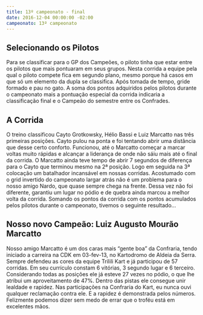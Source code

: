 ```yaml
---
title: 13º campeonato - final
date: 2016-12-04 00:00:00 -02:00
campeonato: 13º campeonato
---
```


## Selecionando os Pilotos

Para se classificar para o GP dos Campeões, o piloto tinha que estar entre os pilotos que mais pontuaram em seus grupos. Nesta corrida a equipe pela qual o piloto compete fica em segundo plano, mesmo porque há casos em que só um elemento da dupla se classifica. Após tomada de tempo, gride formado e pau no gato. A soma dos pontos adquiridos pelos pilotos durante o campeonato mais a pontuação especial da corrida indicaria a classificação final e o Campeão do semestre entre os Confrades.

## A Corrida

O treino classificou Cayto Grotkowsky, Hélio Bassi e Luiz Marcatto nas três primeiras posições. Cayto pulou na ponta e foi tentando abrir uma distância que desse certo conforto. Funcionou, até o Marcatto começar a marcar voltas muito rápidas e alcançar a liderança de onde não sáiu mais até o final da corrida. O Marcatto ainda teve tempo de abrir 7 segundos de diferença para o Cayto que terminou mesmo na 2ª posição. Logo em seguida na 3ª colocação um batalhador incansável em nossas corridas. Acostumado com o grid invertido do campeonato largar atrás não é um problema para o nosso amigo Nardo, que quase sempre chega na frente. Dessa vez não foi diferente, garantiu um lugar no pódio e de quebra ainda marcou a melhor volta da corrida. Somando os pontos da corrida com os pontos acumulados pelos pilotos durante o campeonato, tivemos o seguinte resultado…

## Nosso novo Campeão: Luiz Augusto Mourão Marcatto

Nosso amigo Marcatto é um dos caras mais “gente boa” da Confraria, tendo iniciado a carreira na CDK em 03-fev-13, no Kartodromo de Aldeia da Serra. Sempre defendeu as cores da equipe Trilili Kart e já participou de 57 corridas. Em seu currículo constam 6 vitórias, 3 segundo lugar e 6 terceiro. Considerando todas as posições ele já esteve 27 vezes no pódio, o que lhe atribui um aproveitamento de 47%. Dentro das pistas ele consegue unir lealdade e rapidez. Nas participações na Confraria do Kart, eu nunca ouvi qualquer reclamação contra ele. E a rapidez é demonstrada pelos números. Felizmente podemos dizer sem medo de errar que o troféu está em excelentes mãos.